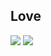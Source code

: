 ## Love 


![](https://media1.tenor.com/m/oAnHuHkkVCwAAAAd/zoro-one-piece-one-piece.gif)
![](https://media1.tenor.com/m/-2NL1Drg6-MAAAAC/zero-two.gif)

<!--
**luizona15/luizona15** is a ✨ _special_ ✨ repository because its `README.md` (this file) appears on your GitHub profile.

Here are some ideas to get you started:

- 🔭 I’m currently working on ...
- 🌱 I’m currently learning ...
- 👯 I’m looking to collaborate on ...
- 🤔 I’m looking for help with ...
- 💬 Ask me about ...
- 📫 How to reach me: ...
- 😄 Pronouns: ...
- ⚡ Fun fact: ...
-->
